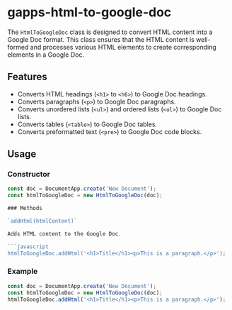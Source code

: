 # gapps-html-to-google-doc

The `HtmlToGoogleDoc` class is designed to convert HTML content into a Google Doc format. This class ensures that the HTML content is well-formed and processes various HTML elements to create corresponding elements in a Google Doc.

## Features

- Converts HTML headings (`<h1>` to `<h6>`) to Google Doc headings.
- Converts paragraphs (`<p>`) to Google Doc paragraphs.
- Converts unordered lists (`<ul>`) and ordered lists (`<ol>`) to Google Doc lists.
- Converts tables (`<table>`) to Google Doc tables.
- Converts preformatted text (`<pre>`) to Google Doc code blocks.

## Usage

### Constructor

```javascript
const doc = DocumentApp.create('New Document');
const htmlToGoogleDoc = new HtmlToGoogleDoc(doc);

### Methods

`addHtml(htmlContent)`

Adds HTML content to the Google Doc.

```javascript
htmlToGoogleDoc.addHtml('<h1>Title</h1><p>This is a paragraph.</p>');
```

### Example

```javascript
const doc = DocumentApp.create('New Document');
const htmlToGoogleDoc = new HtmlToGoogleDoc(doc);
htmlToGoogleDoc.addHtml('<h1>Title</h1><p>This is a paragraph.</p>');
```

